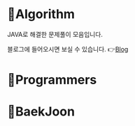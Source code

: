 # :pushpin:Algorithm

JAVA로 해결한 문제풀이 모음입니다.

블로그에 들어오시면 보실 수 있습니다.  :point_right:[Blog](https://you-ji.tistory.com/)
# :pushpin:Programmers


# :pushpin:BaekJoon

